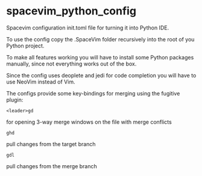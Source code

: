 # spacevim_python_config
Spacevim configuration init.toml file for turning it into Python IDE.

To use the config copy the .SpaceVim folder recursively into the root of you Python project.

To make all features working you will have to install some Python packages manually, since not everything works out of the box.

Since the config uses deoplete and jedi for code completion you will have to use NeoVim instead of Vim.

The configs provide some key-bindings for merging using the fugitive plugin:

```
<leader>gd
```
for opening 3-way merge windows on the file with merge conflicts

```
ghd
```
pull changes from the target branch

```
gdl
```
pull changes from the merge branch
